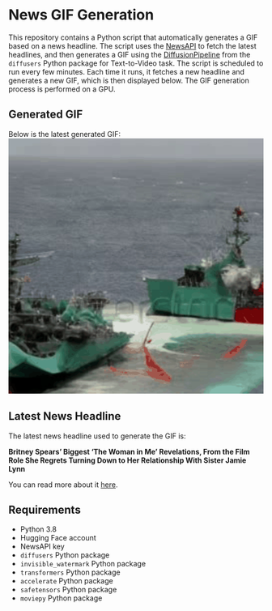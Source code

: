 # News GIF Generation
This repository contains a Python script that automatically generates a GIF based on a news headline. The script uses the [NewsAPI](https://newsapi.org/) to fetch the latest headlines, and then generates a GIF using the [DiffusionPipeline](https://github.com/huggingface/diffusers) from the `diffusers` Python package for Text-to-Video task.
The script is scheduled to run every few minutes. Each time it runs, it fetches a new headline and generates a new GIF, which is then displayed below. The GIF generation process is performed on a GPU.

## Generated GIF
Below is the latest generated GIF:
![Generated GIF](output.gif?raw=true&v=1698238212)

## Latest News Headline
The latest news headline used to generate the GIF is:

**Britney Spears’ Biggest ‘The Woman in Me’ Revelations, From the Film Role She Regrets Turning Down to Her Relationship With Sister Jamie Lynn**

You can read more about it [here](https://variety.com/2023/music/news/britney-spears-book-woman-in-me-takeaways-revelations-1235766231/).

## Requirements
- Python 3.8
- Hugging Face account
- NewsAPI key
- `diffusers` Python package
- `invisible_watermark` Python package
- `transformers` Python package
- `accelerate` Python package
- `safetensors` Python package
- `moviepy` Python package
